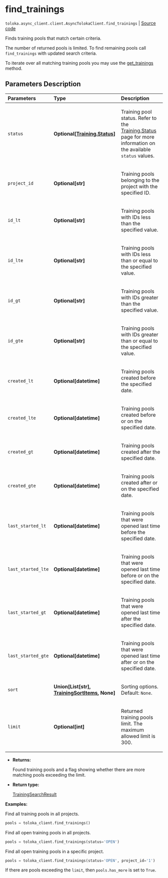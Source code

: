 # find_trainings
`toloka.async_client.client.AsyncTolokaClient.find_trainings` | [Source code](https://github.com/Toloka/toloka-kit/blob/v1.1.0.post1/src/client/__init__.py#L0)

Finds training pools that match certain criteria.


The number of returned pools is limited. To find remaining pools call `find_trainings` with updated search criteria.

To iterate over all matching training pools you may use the [get_trainings](toloka.client.TolokaClient.get_trainings.md) method.

## Parameters Description

| Parameters | Type | Description |
| :----------| :----| :-----------|
`status`|**Optional\[[Training.Status](toloka.client.training.Training.Status.md)\]**|<p>Training pool status. Refer to the [Training.Status](toloka.client.training.Training.Status.md) page for more information on the available `status` values.</p>
`project_id`|**Optional\[str\]**|<p>Training pools belonging to the project with the specified ID.</p>
`id_lt`|**Optional\[str\]**|<p>Training pools with IDs less than the specified value.</p>
`id_lte`|**Optional\[str\]**|<p>Training pools with IDs less than or equal to the specified value.</p>
`id_gt`|**Optional\[str\]**|<p>Training pools with IDs greater than the specified value.</p>
`id_gte`|**Optional\[str\]**|<p>Training pools with IDs greater than or equal to the specified value.</p>
`created_lt`|**Optional\[datetime\]**|<p>Training pools created before the specified date.</p>
`created_lte`|**Optional\[datetime\]**|<p>Training pools created before or on the specified date.</p>
`created_gt`|**Optional\[datetime\]**|<p>Training pools created after the specified date.</p>
`created_gte`|**Optional\[datetime\]**|<p>Training pools created after or on the specified date.</p>
`last_started_lt`|**Optional\[datetime\]**|<p>Training pools that were opened last time before the specified date.</p>
`last_started_lte`|**Optional\[datetime\]**|<p>Training pools that were opened last time before or on the specified date.</p>
`last_started_gt`|**Optional\[datetime\]**|<p>Training pools that were opened last time after the specified date.</p>
`last_started_gte`|**Optional\[datetime\]**|<p>Training pools that were opened last time after or on the specified date.</p>
`sort`|**Union\[List\[str\], [TrainingSortItems](toloka.client.search_requests.TrainingSortItems.md), None\]**|<p>Sorting options. Default: `None`.</p>
`limit`|**Optional\[int\]**|<p>Returned training pools limit. The maximum allowed limit is 300.</p>

* **Returns:**

  Found training pools and a flag showing whether there are more matching pools exceeding the limit.

* **Return type:**

  [TrainingSearchResult](toloka.client.search_results.TrainingSearchResult.md)

**Examples:**

Find all training pools in all projects.

```python
pools = toloka_client.find_trainings()
```

Find all open training pools in all projects.

```python
pools = toloka_client.find_trainings(status='OPEN')
```

Find all open training pools in a specific project.

```python
pools = toloka_client.find_trainings(status='OPEN', project_id='1')
```

If there are pools exceeding the `limit`, then `pools.has_more` is set to `True`.
